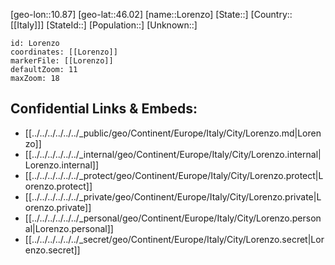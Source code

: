 ﻿---
location: [46.02,10.87]
mapzoom: [7,12] 
mapmarker: city 
type: City
tags:
- geo/City


SpocWebEntityId: 32094
isDeleted: false
confidential: public

---
[geo-lon::10.87]
[geo-lat::46.02]
[name::Lorenzo]
[State::]
[Country::[[Italy]]]
[StateId::]
[Population::]
[Unknown::]


```leaflet
id: Lorenzo
coordinates: [[Lorenzo]]
markerFile: [[Lorenzo]]
defaultZoom: 11 
maxZoom: 18
```


## Confidential Links & Embeds: 
- [[../../../../../../_public/geo/Continent/Europe/Italy/City/Lorenzo.md|Lorenzo]] 
- [[../../../../../../_internal/geo/Continent/Europe/Italy/City/Lorenzo.internal|Lorenzo.internal]] 
- [[../../../../../../_protect/geo/Continent/Europe/Italy/City/Lorenzo.protect|Lorenzo.protect]] 
- [[../../../../../../_private/geo/Continent/Europe/Italy/City/Lorenzo.private|Lorenzo.private]] 
- [[../../../../../../_personal/geo/Continent/Europe/Italy/City/Lorenzo.personal|Lorenzo.personal]] 
- [[../../../../../../_secret/geo/Continent/Europe/Italy/City/Lorenzo.secret|Lorenzo.secret]] 
